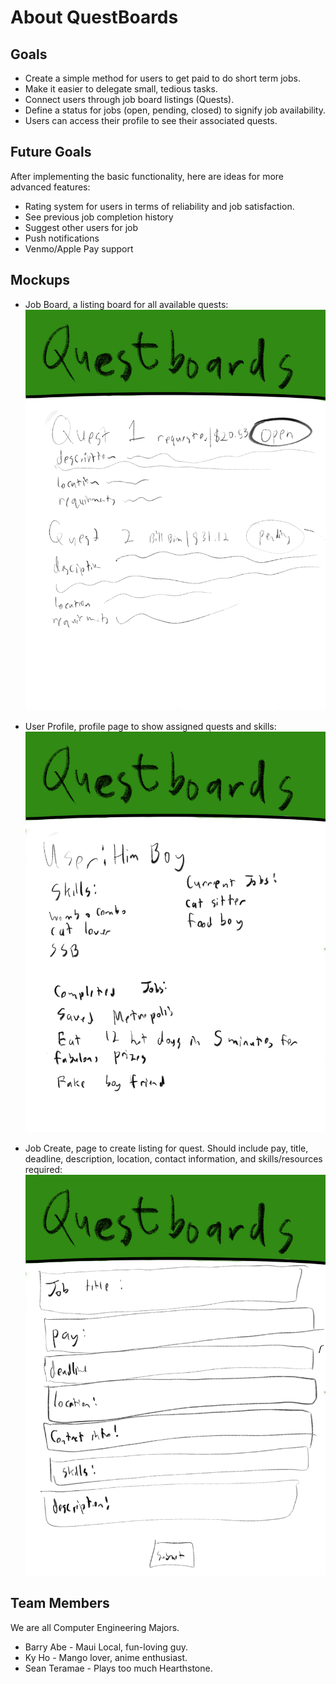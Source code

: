 # About QuestBoards

## Goals
* Create a simple method for users to get paid to do short term jobs.
* Make it easier to delegate small, tedious tasks. 
* Connect users through job board listings (Quests).
* Define a status for jobs (open, pending, closed) to signify job availability. 
* Users can access their profile to see their associated quests.

## Future Goals
After implementing the basic functionality, here are ideas for more advanced features:

* Rating system for users in terms of reliability and job satisfaction.
* See previous job completion history
* Suggest other users for job
* Push notifications
* Venmo/Apple Pay support

## Mockups
* Job Board, a listing board for all available quests:
![Front Page](/doc/Front_page.png)

* User Profile, profile page to show assigned quests and skills:
![User Page](/doc/User_Page.png)

* Job Create, page to create listing for quest. Should include pay, title, deadline, description, location, contact information, and skills/resources required:
![Create Job](/doc/Create_job.png)


## Team Members
We are all Computer Engineering Majors.
* Barry Abe - Maui Local, fun-loving guy.
* Ky Ho - Mango lover, anime enthusiast.
* Sean Teramae - Plays too much Hearthstone.
